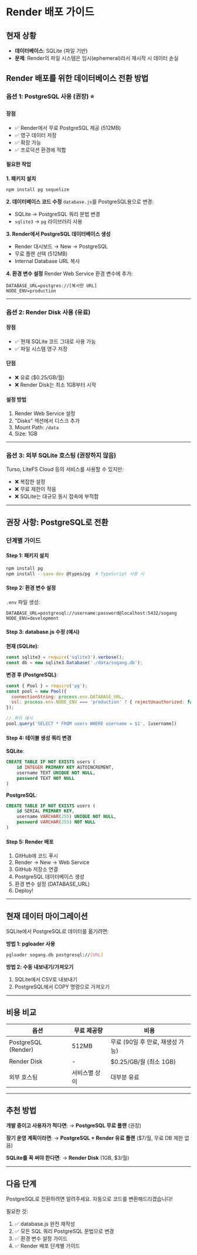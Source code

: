 # Render 배포 가이드

## 현재 상황
- **데이터베이스**: SQLite (파일 기반)
- **문제**: Render의 파일 시스템은 임시(ephemeral)라서 재시작 시 데이터 손실

## Render 배포를 위한 데이터베이스 전환 방법

### 옵션 1: PostgreSQL 사용 (권장) ⭐

#### 장점
- ✅ Render에서 무료 PostgreSQL 제공 (512MB)
- ✅ 영구 데이터 저장
- ✅ 확장 가능
- ✅ 프로덕션 환경에 적합

#### 필요한 작업

**1. 패키지 설치**
```bash
npm install pg sequelize
```

**2. 데이터베이스 코드 수정**
`database.js`를 PostgreSQL용으로 변경:
- SQLite → PostgreSQL 쿼리 문법 변경
- `sqlite3` → `pg` 라이브러리 사용

**3. Render에서 PostgreSQL 데이터베이스 생성**
- Render 대시보드 → New → PostgreSQL
- 무료 플랜 선택 (512MB)
- Internal Database URL 복사

**4. 환경 변수 설정**
Render Web Service 환경 변수에 추가:
```
DATABASE_URL=postgres://[복사한 URL]
NODE_ENV=production
```

---

### 옵션 2: Render Disk 사용 (유료)

#### 장점
- ✅ 현재 SQLite 코드 그대로 사용 가능
- ✅ 파일 시스템 영구 저장

#### 단점
- ❌ 유료 ($0.25/GB/월)
- ❌ Render Disk는 최소 1GB부터 시작

#### 설정 방법
1. Render Web Service 설정
2. "Disks" 섹션에서 디스크 추가
3. Mount Path: `/data`
4. Size: 1GB

---

### 옵션 3: 외부 SQLite 호스팅 (권장하지 않음)

Turso, LiteFS Cloud 등의 서비스를 사용할 수 있지만:
- ❌ 복잡한 설정
- ❌ 무료 제한이 작음
- ❌ SQLite는 대규모 동시 접속에 부적합

---

## 권장 사항: PostgreSQL로 전환

### 단계별 가이드

#### Step 1: 패키지 설치
```bash
npm install pg
npm install --save-dev @types/pg  # TypeScript 사용 시
```

#### Step 2: 환경 변수 설정
`.env` 파일 생성:
```
DATABASE_URL=postgresql://username:password@localhost:5432/sogang
NODE_ENV=development
```

#### Step 3: database.js 수정 (예시)

**현재 (SQLite)**:
```javascript
const sqlite3 = require('sqlite3').verbose();
const db = new sqlite3.Database('./data/sogang.db');
```

**변경 후 (PostgreSQL)**:
```javascript
const { Pool } = require('pg');
const pool = new Pool({
  connectionString: process.env.DATABASE_URL,
  ssl: process.env.NODE_ENV === 'production' ? { rejectUnauthorized: false } : false
});

// 쿼리 예시
pool.query('SELECT * FROM users WHERE username = $1', [username])
```

#### Step 4: 테이블 생성 쿼리 변경

**SQLite**:
```sql
CREATE TABLE IF NOT EXISTS users (
    id INTEGER PRIMARY KEY AUTOINCREMENT,
    username TEXT UNIQUE NOT NULL,
    password TEXT NOT NULL
)
```

**PostgreSQL**:
```sql
CREATE TABLE IF NOT EXISTS users (
    id SERIAL PRIMARY KEY,
    username VARCHAR(255) UNIQUE NOT NULL,
    password VARCHAR(255) NOT NULL
)
```

#### Step 5: Render 배포
1. GitHub에 코드 푸시
2. Render → New → Web Service
3. GitHub 저장소 연결
4. PostgreSQL 데이터베이스 생성
5. 환경 변수 설정 (DATABASE_URL)
6. Deploy!

---

## 현재 데이터 마이그레이션

SQLite에서 PostgreSQL로 데이터를 옮기려면:

**방법 1: pgloader 사용**
```bash
pgloader sogang.db postgresql://[URL]
```

**방법 2: 수동 내보내기/가져오기**
1. SQLite에서 CSV로 내보내기
2. PostgreSQL에서 COPY 명령으로 가져오기

---

## 비용 비교

| 옵션 | 무료 제공량 | 비용 |
|------|-------------|------|
| PostgreSQL (Render) | 512MB | 무료 (90일 후 만료, 재생성 가능) |
| Render Disk | - | $0.25/GB/월 (최소 1GB) |
| 외부 호스팅 | 서비스별 상이 | 대부분 유료 |

---

## 추천 방법

**개발 중이고 사용자가 적다면**:
→ **PostgreSQL 무료 플랜** (권장)

**장기 운영 계획이라면**:
→ **PostgreSQL + Render 유료 플랜** ($7/월, 무료 DB 제한 없음)

**SQLite를 꼭 써야 한다면**:
→ **Render Disk** (1GB, $3/월)

---

## 다음 단계

PostgreSQL로 전환하려면 알려주세요. 자동으로 코드를 변환해드리겠습니다!

필요한 것:
1. ✅ database.js 완전 재작성
2. ✅ 모든 SQL 쿼리 PostgreSQL 문법으로 변경
3. ✅ 환경 변수 설정 가이드
4. ✅ Render 배포 단계별 가이드
